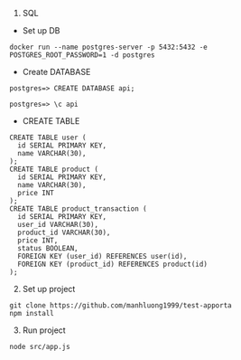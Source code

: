 1. SQL
- Set up DB
```
docker run --name postgres-server -p 5432:5432 -e POSTGRES_ROOT_PASSWORD=1 -d postgres
```
- Create DATABASE
```
postgres=> CREATE DATABASE api;

postgres=> \c api
```
- CREATE TABLE
```
CREATE TABLE user (
  id SERIAL PRIMARY KEY,
  name VARCHAR(30),
);
CREATE TABLE product (
  id SERIAL PRIMARY KEY,
  name VARCHAR(30),
  price INT
);
CREATE TABLE product_transaction (
  id SERIAL PRIMARY KEY,
  user_id VARCHAR(30),
  product_id VARCHAR(30),
  price INT,
  status BOOLEAN,
  FOREIGN KEY (user_id) REFERENCES user(id),
  FOREIGN KEY (product_id) REFERENCES product(id)
);
```
2. Set up project
```
git clone https://github.com/manhluong1999/test-apporta
npm install
```
3. Run project
```
node src/app.js
```